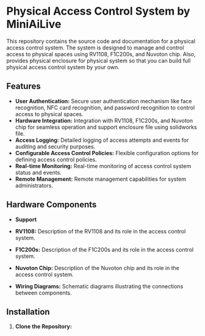 # Physical Access Control System by MiniAiLive

This repository contains the source code and documentation for a physical access control system. The system is designed to manage and control access to physical spaces using RV1108, F1C200s, and Nuvoton chip.
Also, provides physical enclosure for physical system so that you can build full physical access control system by your own.

## Features

- **User Authentication:** Secure user authentication mechanism like face recognition, NFC card recognition, and password recognition to control access to physical spaces.
- **Hardware Integration:** Integration with RV1108, F1C200s, and Nuvoton chip for seamless operation and support enclosure file using solidworks file.
- **Access Logging:** Detailed logging of access attempts and events for auditing and security purposes.
- **Configurable Access Control Policies:** Flexible configuration options for defining access control policies.
- **Real-time Monitoring:** Real-time monitoring of access control system status and events.
- **Remote Management:** Remote management capabilities for system administrators.

## Hardware Components

- **Support** 

- **RV1108:** Description of the RV1108 and its role in the access control system.
- **F1C200s:** Description of the F1C200s and its role in the access control system.
- **Nuvoton Chip:** Description of the Nuvoton chip and its role in the access control system.
- **Wiring Diagrams:** Schematic diagrams illustrating the connections between components.

## Installation

1. **Clone the Repository:**

